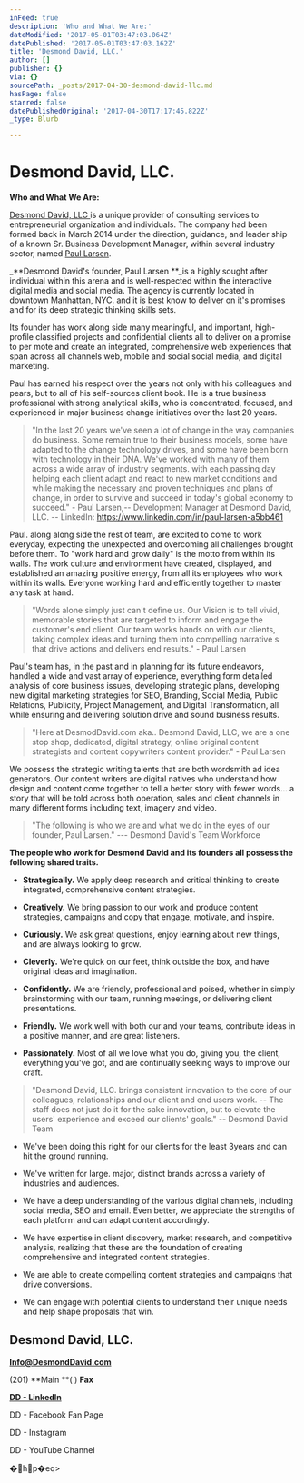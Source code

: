 ```yaml
---
inFeed: true
description: 'Who and What We Are:'
dateModified: '2017-05-01T03:47:03.064Z'
datePublished: '2017-05-01T03:47:03.162Z'
title: 'Desmond David, LLC.'
author: []
publisher: {}
via: {}
sourcePath: _posts/2017-04-30-desmond-david-llc.md
hasPage: false
starred: false
datePublishedOriginal: '2017-04-30T17:17:45.822Z'
_type: Blurb

---
```

# **Desmond David, LLC.**

**Who and What We Are:**

[Desmond David, LLC ][0]is a unique provider of consulting services to entrepreneurial organization and individuals. The company had been formed back in March 2014 under the direction, guidance, and leader ship of a known Sr. Business Development Manager, within several industry sector, named [Paul Larsen][1].

_**Desmond David's founder, Paul Larsen **_is a highly sought after individual within this arena and is well-respected within the interactive digital media and social media. The agency is currently located in downtown Manhattan, NYC. and it is best know to deliver on it's promises and for its deep strategic thinking skills sets.

Its founder has work along side many meaningful, and important, high-profile classified projects and confidential clients all to deliver on a promise to per mote and create an integrated, comprehensive web experiences that span across all channels web, mobile and social social media, and digital marketing.

Paul has earned his respect over the years not only with his colleagues and pears, but to all of his self-sources client book. He is a true business professional with strong analytical skills, who is concentrated, focused, and experienced in major business change initiatives over the last 20 years.

> "In the last 20 years we've seen a lot of change in the way companies do business. Some remain true to their business models, some have adapted to the change technology drives, and some have been born with technology in their DNA. We've worked with many of them across a wide array of industry segments. with each passing day helping each client adapt and react to new market conditions and while making the necessary and proven techniques and plans of change, in order to survive and succeed in today's global economy to succeed." - Paul Larsen,-- Development Manager at Desmond David, LLC. -- LinkedIn: https://www.linkedin.com/in/paul-larsen-a5bb461

Paul. along along side the rest of team, are excited to come to work everyday, expecting the unexpected and overcoming all challenges brought before them. To "work hard and grow daily" is the motto from within its walls. The work culture and environment have created, displayed, and established an amazing positive energy, from all its employees who work within its walls. Everyone working hard and efficiently together to master any task at hand.

> "Words alone simply just can't define us. Our Vision is to tell vivid, memorable stories that are targeted to inform and engage the customer's end client. Our team works hands on with our clients, taking complex ideas and turning them into compelling narrative s that drive actions and delivers end results." - Paul Larsen

Paul's team has, in the past and in planning for its future endeavors, handled a wide and vast array of experience, everything form detailed analysis of core business issues, developing strategic plans, developing new digital marketing strategies for SEO, Branding, Social Media, Public Relations, Publicity, Project Management, and Digital Transformation, all while ensuring and delivering solution drive and sound business results.

> "Here at DesmodDavid.com aka.. Desmond David, LLC, we are a one stop shop, dedicated, digital strategy, online original content strategists and content copywriters content provider." - Paul Larsen

We possess the strategic writing talents that are both wordsmith ad idea generators. Our content writers are digital natives who understand how design and content come together to tell a better story with fewer words... a story that will be told across both operation, sales and client channels in many different forms including text, imagery and video.

> "The following is who we are and what we do in the eyes of our founder, Paul Larsen." ---
> Desmond David's Team Workforce

**The people who work for Desmond David and its founders all possess the following shared traits.**

* **Strategically.** We apply deep research and critical thinking to create integrated, comprehensive content strategies.

* **Creatively.** We bring passion to our work and produce content strategies, campaigns and copy that engage, motivate, and inspire.

* **Curiously.** We ask great questions, enjoy learning about new things, and are always looking to grow.

* **Cleverly.** We're quick on our feet, think outside the box, and have original ideas and imagination.

* **Confidently.** We are friendly, professional and poised, whether in simply brainstorming with our team, running meetings, or delivering client presentations.

* **Friendly.** We work well with both our and your teams, contribute ideas in a positive manner, and are great listeners.

* **Passionately.** Most of all we love what you do, giving you, the client, everything you've got, and are continually seeking ways to improve our craft.

> "Desmond David, LLC. brings consistent innovation to the core of our colleagues, relationships and our client and end users work. -- The staff does not just do it for the sake innovation, but to elevate the users' experience and exceed our clients' goals." -- Desmond David Team

* We've been doing this right for our clients for the least 3years and can hit the ground running.

* We've written for large. major, distinct brands across a variety of industries and audiences.

* We have a deep understanding of the various digital channels, including social media, SEO and email. Even better, we appreciate the strengths of each platform and can adapt content accordingly.

* We have expertise in client discovery, market research, and competitive analysis, realizing that these are the foundation of creating comprehensive and integrated content strategies.

* We are able to create compelling content strategies and campaigns that drive conversions.

* We can engage with potential clients to understand their unique needs and help shape proposals that win.

## **Desmond David, LLC.**

**[Info@DesmondDavid.com][2]**

(201) **Main **( ) **Fax**

**[DD - LinkedIn][3]**

DD - Facebook Fan Page

DD - Instagram

DD - YouTube Channel

�hp�eq\>

[0]: http://www.linkedin.com/company/desmond-david "Desmond David, LLC.'s LinkedIn Page"
[1]: https://www.linkedin.com/in/paul-larsen-a5bb461 "My LinkedIn Page"
[2]: http://Info@DesmondDavid.com/ "Company Email:"
[3]: http://www.linkedin.com/company/desmond-david "Desmond David, LLC. - Linked In Business Page"